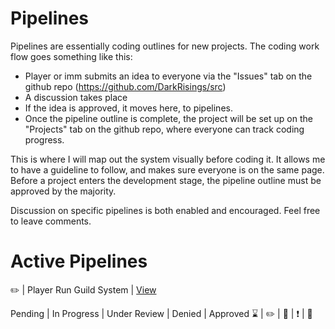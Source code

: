 # Pipelines  
Pipelines are essentially coding outlines for new projects. The coding work flow goes something like this: 

- Player or imm submits an idea to everyone via the "Issues" tab on the github repo (https://github.com/DarkRisings/src)
- A discussion takes place
- If the idea is approved, it moves here, to pipelines. 
- Once the pipeline outline is complete, the project will be set up on the "Projects" tab on the github repo, where everyone can track coding progress.

This is where I will map out the system visually before coding it. It allows me to have a guideline to follow, and makes sure everyone is on the same page. Before a project enters the development stage, the pipeline outline must be approved by the majority.

Discussion on specific pipelines is both enabled and encouraged. Feel free to leave comments.

# Active Pipelines

:pencil2: | Player Run Guild System | [View](/pipelines/guilds)

Pending | In Progress | Under Review | Denied | Approved
:hourglass: | :pencil2: | :mag_right: | :exclamation: | :green_heart:
